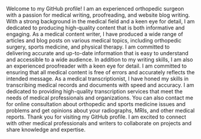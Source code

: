 Welcome to my GitHub profile! I am an experienced orthopedic surgeon with a passion for medical writing, proofreading, and website blog writing. With a strong background in the medical field and a keen eye for detail, I am dedicated to producing high-quality content that is both informative and engaging.
As a medical content writer, I have produced a wide range of articles and blog posts on various medical topics, including orthopedic surgery, sports medicine, and physical therapy. I am committed to delivering accurate and up-to-date information that is easy to understand and accessible to a wide audience.
In addition to my writing skills, I am also an experienced proofreader with a keen eye for detail. I am committed to ensuring that all medical content is free of errors and accurately reflects the intended message.
As a medical transcriptionist, I have honed my skills in transcribing medical records and documents with speed and accuracy. I am dedicated to providing high-quality transcription services that meet the needs of medical professionals and organizations.
You can also contact me for online consultation about orthopedic and sports medicine issues and problems and get opinions about your radiographs, MRIs, and other medical reports.
Thank you for visiting my GitHub profile. I am excited to connect with other medical professionals and writers to collaborate on projects and share knowledge and expertise.
